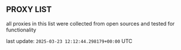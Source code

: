 ## PROXY LIST

all proxies in this list were collected from open sources and tested for functionality

last update: `2025-03-23 12:12:44.298179+00:00` UTC